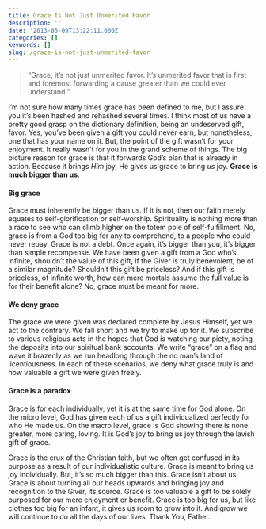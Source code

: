 ```yaml
---
title: Grace Is Not Just Unmerited Favor
description: ''
date: '2013-05-09T13:22:11.000Z'
categories: []
keywords: []
slug: /grace-is-not-just-unmerited-favor
---
```


> “Grace, it’s not just unmerited favor. It’s unmerited favor that is first and foremost forwarding a cause greater than we could ever understand.”

I’m not sure how many times grace has been defined to me, but I assure you it’s been hashed and rehashed several times. I think most of us have a pretty good grasp on the dictionary definition, being an undeserved gift, favor. Yes, you’ve been given a gift you could never earn, but nonetheless, one that has your name on it. But, the point of the gift wasn’t for your enjoyment. It really wasn’t for you in the grand scheme of things. The big picture reason for grace is that it forwards God’s plan that is already in action. Because it brings _Him_ joy, He gives us grace to bring _us_ joy. **Grace is much bigger than us**.

#### Big grace

Grace must inherently be bigger than us. If it is not, then our faith merely equates to self-glorification or self-worship. Spirituality is nothing more than a race to see who can climb higher on the totem pole of self-fulfillment. No, grace is from a God too big for any to comprehend, to a people who could never repay. Grace is not a debt. Once again, it’s bigger than you, it’s bigger than simple recompense. We have been given a gift from a God who’s infinite, shouldn’t the value of this gift, if the Giver is truly benevolent, be of a similar magnitude? Shouldn’t this gift be priceless? And if this gift is priceless, of infinite worth, how can mere mortals assume the full value is for their benefit alone? No, grace must be meant for more.

#### We deny grace

The grace we were given was declared complete by Jesus Himself, yet we act to the contrary. We fall short and we try to make up for it. We subscribe to various religious acts in the hopes that God is watching our piety, noting the deposits into our spiritual bank accounts. We write “grace” on a flag and wave it brazenly as we run headlong through the no man’s land of licentiousness. In each of these scenarios, we deny what grace truly is and how valuable a gift we were given freely.

#### Grace is a paradox

Grace is for each individually, yet it is at the same time for God alone. On the micro level, God has given each of us a gift individualized perfectly for who He made us. On the macro level, grace is God showing there is none greater, more caring, loving. It is God’s joy to bring us joy through the lavish gift of grace.

Grace is the crux of the Christian faith, but we often get confused in its purpose as a result of our individualistic culture. Grace is meant to bring us joy individually. But, it’s so much bigger than this. Grace isn’t about us. Grace is about turning all our heads upwards and bringing joy and recognition to the Giver, its source. Grace is too valuable a gift to be solely purposed for our mere enjoyment or benefit. Grace is too big for us, but like clothes too big for an infant, it gives us room to grow into it. And grow we will continue to do all the days of our lives. Thank You, Father.
